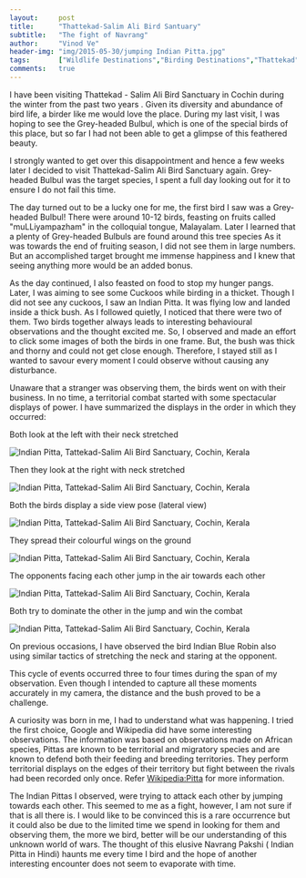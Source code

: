 ```yaml
---
layout:     post
title:      "Thattekad-Salim Ali Bird Santuary"
subtitle:   "The fight of Navrang"
author:     "Vinod Ve"
header-img: "img/2015-05-30/jumping Indian Pitta.jpg"
tags:       ["Wildlife Destinations","Birding Destinations","Thattekad"]
comments:   true
---
```


<p> I have been visiting Thattekad - Salim Ali Bird Sanctuary in Cochin during the winter from the past two years . Given its diversity and abundance of bird life, a birder like me would love the place. During my last visit, I was hoping to see the Grey-headed Bulbul, which is one of the special birds of this place, but so far I had not been able to get a glimpse of this feathered beauty. </p>

<p>I strongly wanted to get over this disappointment and hence a few weeks later I decided to visit Thattekad-Salim Ali Bird Sanctuary again.  Grey-headed Bulbul was the target species, I spent a full day looking out for it to ensure I do not fail this time.</p>

<p>The day turned out to be a lucky one for me, the first bird I saw was a Grey-headed Bulbul!  There were around 10-12 birds, feasting on fruits called "muLLiyampazham" in the colloquial tongue, Malayalam. Later I learned that a plenty of Grey-headed Bulbuls are found around this tree species  As it was towards the end of fruiting season, I did not see them in large numbers.  But an accomplished target brought me immense happiness and I knew that seeing anything more would be an added bonus.</p>

<p>As the day continued, I also feasted on food to stop my hunger pangs.  Later, I was aiming to see some Cuckoos  while birding in a thicket. Though I did not see any cuckoos, I saw an Indian Pitta. It was  flying low and landed inside a thick bush. As I followed  quietly, I noticed that there were two of them. Two birds together always leads to interesting behavioural observations and the thought excited me. So, I observed and made an effort to click some images of both the birds in one frame. But, the bush was  thick and thorny and could not get close enough. Therefore, I stayed still as I wanted to savour every moment I could observe without causing any disturbance.</p>

<p>Unaware that a stranger was observing them, the birds went on with their business. In no time,  a territorial combat started with some spectacular displays of power.  I have summarized the displays in the order in which they occurred:</p>

<p>Both look at the left with their  neck stretched</p>
<img src="{{ site.baseurl }}/img/2015-05-30/Left neck stretch.jpg" alt="Indian Pitta, Tattekad-Salim Ali Bird Sanctuary, Cochin, Kerala">

<p>Then they look at the right with neck stretched</p>
<img src="{{ site.baseurl }}/img/2015-05-30/Right neck stretch.jpg" alt="Indian Pitta, Tattekad-Salim Ali Bird Sanctuary, Cochin, Kerala">

<p>Both the birds display a side view pose (lateral view)</p>
<img src="{{ site.baseurl }}/img/2015-05-30/Body side display.jpg" alt="Indian Pitta, Tattekad-Salim Ali Bird Sanctuary, Cochin, Kerala">

<p>They spread their colourful wings on the ground</p>
<img src="{{ site.baseurl }}/img/2015-05-30/Wing spreading.jpg" alt="Indian Pitta, Tattekad-Salim Ali Bird Sanctuary, Cochin, Kerala">

<p>The opponents facing each other jump in the air towards each other</p>
<img src="{{ site.baseurl }}/img/2015-05-30/Jumping in the air.jpg" alt="Indian Pitta, Tattekad-Salim Ali Bird Sanctuary, Cochin, Kerala">

<p>Both try to dominate the other in the jump and win the combat</p>
<img src="{{ site.baseurl }}/img/2015-05-30/Dominating the jump.jpg" alt="Indian Pitta, Tattekad-Salim Ali Bird Sanctuary, Cochin, Kerala">

<p>On previous occasions, I have observed the bird Indian Blue Robin also using similar tactics of stretching the neck and staring at the opponent.</p>

<p>This cycle of events occurred three to four times during the span of my observation.  Even though I intended to capture all these moments accurately in my camera, the distance and the bush proved to be a challenge.</p>

<p>A curiosity was born in me, I had to understand what was happening. I tried the first choice, Google and Wikipedia did have some interesting observations. The information was based on observations made on African species, Pittas are known to be territorial and migratory species and are known to defend both their feeding and breeding territories.  They perform territorial displays on the edges of their territory but fight between the rivals had been recorded only once. Refer <a href=" http://en.wikipedia.org/wiki/Pitta">Wikipedia:Pitta</a> for more information.</p>

<p>The Indian Pittas I observed, were trying to attack each other by jumping towards each other. This seemed to me as a fight, however, I am not sure if that is all there is.  I would like to be convinced this is a rare occurrence but it could also be due to the limited time we spend in looking for them and observing them, the more we bird, better will be our understanding of this unknown world of wars.   The thought of this elusive Navrang  Pakshi ( Indian Pitta in Hindi) haunts me every time I bird and the hope of another interesting encounter does not seem to evaporate with time.</p>